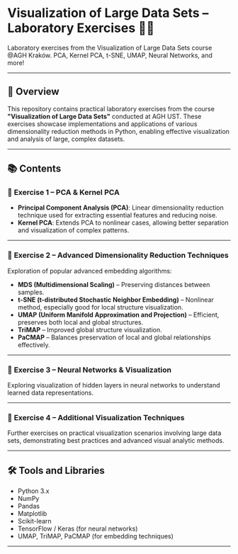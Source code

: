 # Visualization of Large Data Sets – Laboratory Exercises 🧑‍💻
 Laboratory exercises from the Visualization of Large Data Sets course @AGH Kraków. PCA, Kernel PCA, t-SNE, UMAP, Neural Networks, and more!

---

## 🚀 Overview

This repository contains practical laboratory exercises from the course **"Visualization of Large Data Sets"** conducted at AGH UST. These exercises showcase implementations and applications of various dimensionality reduction methods in Python, enabling effective visualization and analysis of large, complex datasets.

---

## 📚 Contents

### 📌 **Exercise 1 – PCA & Kernel PCA**
- **Principal Component Analysis (PCA)**: Linear dimensionality reduction technique used for extracting essential features and reducing noise.
- **Kernel PCA**: Extends PCA to nonlinear cases, allowing better separation and visualization of complex patterns.

---

### 📌 **Exercise 2 – Advanced Dimensionality Reduction Techniques**
Exploration of popular advanced embedding algorithms:

- **MDS (Multidimensional Scaling)** – Preserving distances between samples.
- **t-SNE (t-distributed Stochastic Neighbor Embedding)** – Nonlinear method, especially good for local structure visualization.
- **UMAP (Uniform Manifold Approximation and Projection)** – Efficient, preserves both local and global structures.
- **TriMAP** – Improved global structure visualization.
- **PaCMAP** – Balances preservation of local and global relationships effectively.

---

### 📌 **Exercise 3 – Neural Networks & Visualization**
Exploring visualization of hidden layers in neural networks to understand learned data representations.

---

### 📌 **Exercise 4 – Additional Visualization Techniques**
Further exercises on practical visualization scenarios involving large data sets, demonstrating best practices and advanced visual analytic methods.

---

## 🛠️ Tools and Libraries
- Python 3.x
- NumPy
- Pandas
- Matplotlib
- Scikit-learn
- TensorFlow / Keras (for neural networks)
- UMAP, TriMAP, PaCMAP (for embedding techniques)

---

